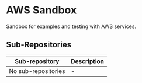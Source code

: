 # AWS Sandbox

Sandbox for examples and testing with AWS services.

## Sub-Repositories

| Sub-repository | Description |
| --- | --- |
| No sub-repositories | - |